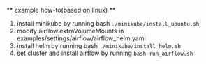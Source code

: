 ** example how-to(based on linux) **  
1. install minikube by running bash `./minikube/install_ubuntu.sh`
2. modify airflow.extraVolumeMounts in examples/settings/airflow/airflow_helm.yaml
3. install helm by running bash `./minikube/install_helm.sh`
4. set cluster and install airflow by running `bash run_airflow.sh`